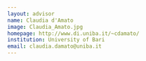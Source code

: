 ```yaml
---
layout: advisor
name: Claudia d'Amato		
image: Claudia_Amato.jpg
homepage: http://www.di.uniba.it/~cdamato/
institution: University of Bari
email: claudia.damato@uniba.it		
---
```

